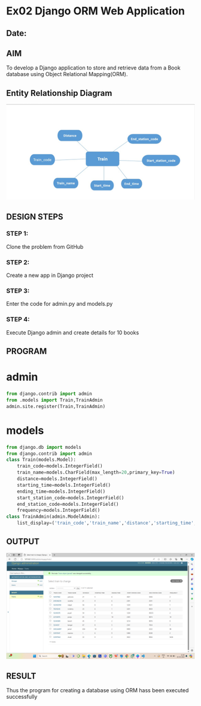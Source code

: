 # Ex02 Django ORM Web Application
## Date: 

## AIM
To develop a Django application to store and retrieve data from a Book database using Object Relational Mapping(ORM).

## Entity Relationship Diagram

![alt text](<Screenshot 2024-03-21 214946.png>)

## DESIGN STEPS

### STEP 1:
Clone the problem from GitHub

### STEP 2:
Create a new app in Django project

### STEP 3:
Enter the code for admin.py and models.py

### STEP 4:
Execute Django admin and create details for 10 books

## PROGRAM
# admin
```py
from django.contrib import admin
from .models import Train,TrainAdmin
admin.site.register(Train,TrainAdmin)

```
# models

```py
from django.db import models
from django.contrib import admin
class Train(models.Model):
    train_code=models.IntegerField()
    train_name=models.CharField(max_length=20,primary_key=True)
    distance=models.IntegerField()
    starting_time=models.IntegerField()
    ending_time=models.IntegerField()
    start_station_code=models.IntegerField()
    end_station_code=models.IntegerField()
    frequency=models.IntegerField()
class TrainAdmin(admin.ModelAdmin):
    list_display=('train_code','train_name','distance','starting_time','ending_time','start_station_code','end_station_code','frequency')
```

## OUTPUT
![alt text](<Screenshot 2024-03-21 214708.png>)



## RESULT
Thus the program for creating a database using ORM hass been executed successfully
